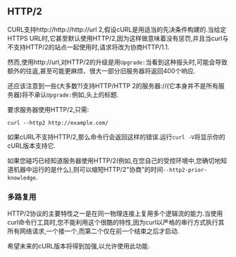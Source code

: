 
## HTTP/2

CURL支持http\://http\://http\://url 2,假设cURL是用适当的先决条件构建的.当给定HTTPS URL时,它甚至默认使用HTTP/2,因为这样做意味着没有惩罚,并且当curl与不支持HTTP/2的站点一起使用时,请求将改为协商HTTP/1.1.

然而,使用http\://url,对HTTP/2的升级是用`Upgrade:`当看到这种报头时,可能会导致额外的往返,甚至可能更麻烦、很大一部分旧服务器将返回400个响应.

还应该注意到一些(大多数?)支持HTTP/HTTP 2的服务器://(它本身并不是所有服务器)将不承认`Upgrade:`例如,头上的标题.

要求服务器使用HTTP/2,只需:

```
curl --http2 http://example.com/
```

如果cURL不支持HTTP/2,那么命令行会返回这样的错误.运行`curl -V`将显示你的cURL版本支持它.

如果您碰巧已经知道服务器使用HTTP/2(例如,在您自己的受控环境中,您确切地知道机器中运行的是什么),则可以缩短HTTP/2"协商"的时间`--http2-prior-knowledge`.

### 多路复用

HTTP/2协议的主要特性之一是在同一物理连接上复用多个逻辑流的能力.当使用curl命令行工具时,您不能利用这个很酷的特性,因为curl以严格的串行方式执行其所有网络请求,一个接一个,而第二个仅在前一个结束之后才启动.

希望未来的cURL版本将得到加强,以允许使用此功能.
